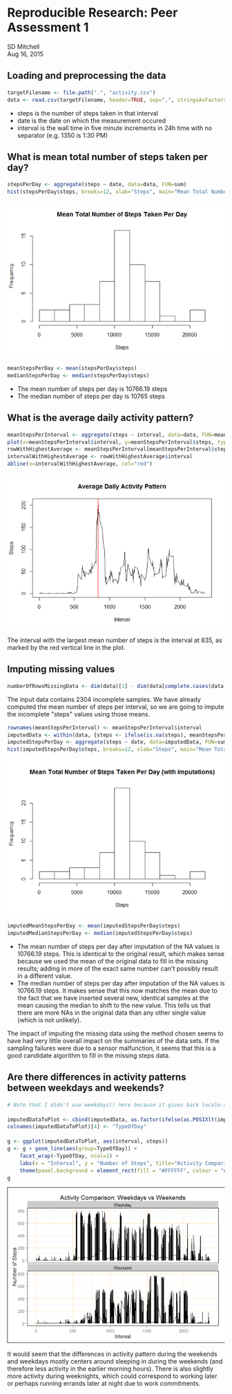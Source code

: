 # Reproducible Research: Peer Assessment 1
SD Mitchell  
Aug 16, 2015  



## Loading and preprocessing the data
  

```r
targetFilename <- file.path(".", "activity.csv")
data <- read.csv(targetFilename, header=TRUE, sep=",", stringsAsFactors=FALSE, na.strings="NA", colClasses=c("numeric", "Date", "numeric"))
```
    
* steps is the number of steps taken in that interval
* date is the date on which the measurement occured
* interval is the wall time in five minute increments in 24h time with no separator (e.g. 1350 is 1:30 PM)
  
## What is mean total number of steps taken per day?
  

```r
stepsPerDay <- aggregate(steps ~ date, data=data, FUN=sum)
hist(stepsPerDay$steps, breaks=12, xlab="Steps", main="Mean Total Number of Steps Taken Per Day")
```

![](PA1_template_files/figure-html/unnamed-chunk-3-1.png) 

```r
meanStepsPerDay <- mean(stepsPerDay$steps)
medianStepsPerDay <- median(stepsPerDay$steps)
```
  
* The mean number of steps per day is 10766.19 steps
* The median number of steps per day is 10765 steps
  
## What is the average daily activity pattern?
  

```r
meanStepsPerInterval <- aggregate(steps ~ interval, data=data, FUN=mean)
plot(x=meanStepsPerInterval$interval, y=meanStepsPerInterval$steps, type="l", xlab="Interval", ylab="Steps", main="Average Daily Activity Pattern")
rowWithHighestAverage <- meanStepsPerInterval[meanStepsPerInterval$steps==max(meanStepsPerInterval$steps), ]
intervalWithHighestAverage <- rowWithHighestAverage$interval
abline(v=intervalWithHighestAverage, col="red")
```

![](PA1_template_files/figure-html/unnamed-chunk-4-1.png) 
  
The interval with the largest mean number of steps is the interval at 835, as marked by the red vertical line in the plot.
  
## Imputing missing values
  

```r
numberOfRowsMissingData <- dim(data)[1] - dim(data[complete.cases(data), ])[1]
```
  
The input data contains 2304 incomplete samples. We have already computed the mean number of steps per interval, so we are going to impute the incomplete "steps" values using those means.
  

```r
rownames(meanStepsPerInterval) <- meanStepsPerInterval$interval
imputedData <- within(data, {steps <- ifelse(is.na(steps), meanStepsPerInterval[as.character(interval), "steps"], steps)})
imputedStepsPerDay <- aggregate(steps ~ date, data=imputedData, FUN=sum)
hist(imputedStepsPerDay$steps, breaks=12, xlab="Steps", main="Mean Total Number of Steps Taken Per Day (with imputations)")
```

![](PA1_template_files/figure-html/unnamed-chunk-6-1.png) 

```r
imputedMeanStepsPerDay <- mean(imputedStepsPerDay$steps)
imputedMedianStepsPerDay <- median(imputedStepsPerDay$steps)
```
  
* The mean number of steps per day after imputation of the NA values is 10766.19 steps. This is identical to the original result, which makes sense because we used the mean of the original data to fill in the missing results; adding in more of the exact same number can't possibly result in a different value.
* The median number of steps per day after imputation of the NA values is 10766.19 steps. It makes sense that this now matches the mean due to the fact that we have inserted several new, identical samples at the mean causing the median to shift to the new value. This tells us that there are more NAs in the original data than any other single value (which is not unlikely).
  
The impact of imputing the missing data using the method chosen seems to have had very little overall impact on the summaries of the data sets. If the sampling failures were due to a sensor malfunction, it seems that this is a good candidate algorithm to fill in the missing steps data.
  
## Are there differences in activity patterns between weekdays and weekends?
  

```r
# Note that I didn't use weekdays() here because it gives back locale-specific strings; checking against them would make this NOT reproducible in any other OS locale settings. It is a safer bet to assume most locales have seven-day weeks and the docs for POSIXlt state that $wd starts on a Sunday, zero-indexed.

imputedDataToPlot <- cbind(imputedData, as.factor(ifelse(as.POSIXlt(imputedData$date)$wd %in% c(0, 6), "Weekend", "Weekday")))
colnames(imputedDataToPlot)[4] <- "TypeOfDay"

g <- ggplot(imputedDataToPlot, aes(interval, steps))
g <- g + geom_line(aes(group=TypeOfDay)) +
	facet_wrap(~TypeOfDay, ncol=1) +
	labs(x = "Interval", y = "Number of Steps", title="Activity Comparison: Weekdays vs Weekends") +
	theme(panel.background = element_rect(fill = "#FFFFFF", colour = "#000000"), plot.background = element_rect(fill = "#FFFFFF", colour = "#000000"), panel.grid.major = element_line(colour="#FFDEAD"))
g
```

![](PA1_template_files/figure-html/unnamed-chunk-7-1.png) 
  
It would seem that the differences in activity pattern during the weekends and weekdays mostly centers around sleeping in during the weekends (and therefore less activity in the earlier morning hours). There is also slightly more activity during weeknights, which could correspond to working later or perhaps running errands later at night due to work commitments.
  
  
  
